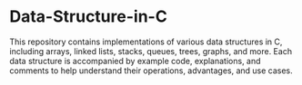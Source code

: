 # Data-Structure-in-C
This repository contains implementations of various data structures in C, including arrays, linked lists, stacks, queues, trees, graphs, and more. Each data structure is accompanied by example code, explanations, and comments to help understand their operations, advantages, and use cases.
